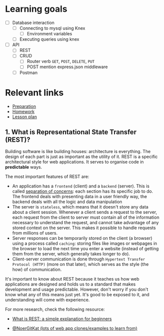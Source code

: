 # Learning goals

- [ ] Database interaction
  - [ ] Connecting to mysql using Knex
    - [ ] Environment variables
  - [ ] Executing queries using knex
- [ ] API
  - [ ] REST
  - [ ] CRUD
    - [ ] Router verb `GET`, `POST`, `DELETE`, `PUT`
    - [ ] POST mention express.json middleware
  - [ ] Postman

# Relevant links

- [Preparation](preparation.md)
- [Homework](homework/readme.md)
- [Lesson plan](lesson-plan.md)

## 1. What is Representational State Transfer (REST)?

Building software is like building houses: architecture is everything. The design of each part is just as important as the utility of it. REST is a specific architectural style for web applications. It serves to organise code in **predictable** ways.

The most important features of REST are:

- An application has a `frontend` (client) and a `backend` (server). This is called [separation of concerns](https://medium.com/machine-words/separation-of-concerns-1d735b703a60): each section has its specific job to do. The frontend deals with presenting data in a user friendly way, the backend deals with all the logic and data manipulation
- The server is `stateless`, which means that it doesn't store any data about a client session. Whenever a client sends a request to the server, each request from the client to server must contain all of the information necessary to understand the request, and cannot take advantage of any stored context on the server. This makes it possible to handle requests from millions of users.
- Server responses can be temporarily stored on the client (a browser) using a process called `caching`: storing files like images or webpages in the browser to load the next time you enter a website (instead of getting them from the server, which generally takes longer to do).
- Client-server communication is done through `Hypertext Transfer Protocol (HTTP)` (more on that later), which serves as the style (the how) of communication.

It's important to know about REST because it teaches us how web applications are designed and holds us to a standard that makes development and usage predictable. However, don't worry if you don't know what any of this means just yet. It's good to be exposed to it, and understanding will come with experience.

For more research, check the following resource:

- [What is REST: a simple explanation for beginners](https://medium.com/extend/what-is-rest-a-simple-explanation-for-beginners-part-1-introduction-b4a072f8740f)

- [@NoerGitKat (lots of web app clones/examples to learn from)](https://www.github.com/NoerGitKat)
